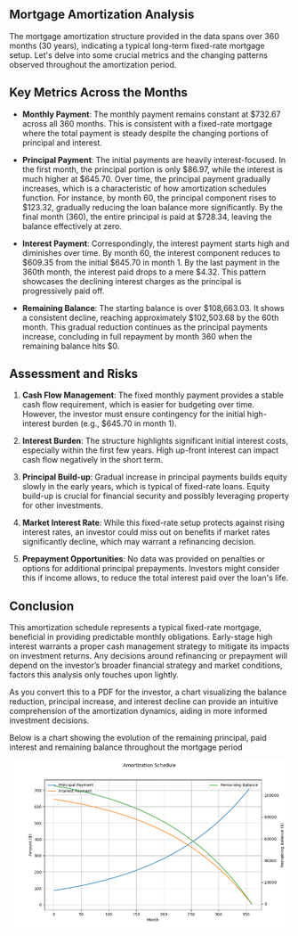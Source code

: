 ## Mortgage Amortization Analysis

The mortgage amortization structure provided in the data spans over 360 months (30 years), indicating a typical long-term fixed-rate mortgage setup. Let's delve into some crucial metrics and the changing patterns observed throughout the amortization period. 

## Key Metrics Across the Months

- **Monthly Payment**: The monthly payment remains constant at $732.67 across all 360 months. This is consistent with a fixed-rate mortgage where the total payment is steady despite the changing portions of principal and interest.

- **Principal Payment**: The initial payments are heavily interest-focused. In the first month, the principal portion is only $86.97, while the interest is much higher at $645.70. Over time, the principal payment gradually increases, which is a characteristic of how amortization schedules function. For instance, by month 60, the principal component rises to $123.32, gradually reducing the loan balance more significantly. By the final month (360), the entire principal is paid at $728.34, leaving the balance effectively at zero.

- **Interest Payment**: Correspondingly, the interest payment starts high and diminishes over time. By month 60, the interest component reduces to $609.35 from the initial $645.70 in month 1. By the last payment in the 360th month, the interest paid drops to a mere $4.32. This pattern showcases the declining interest charges as the principal is progressively paid off.

- **Remaining Balance**: The starting balance is over $108,663.03. It shows a consistent decline, reaching approximately $102,503.68 by the 60th month. This gradual reduction continues as the principal payments increase, concluding in full repayment by month 360 when the remaining balance hits $0.

## Assessment and Risks

1. **Cash Flow Management**: The fixed monthly payment provides a stable cash flow requirement, which is easier for budgeting over time. However, the investor must ensure contingency for the initial high-interest burden (e.g., $645.70 in month 1).

2. **Interest Burden**: The structure highlights significant initial interest costs, especially within the first few years. High up-front interest can impact cash flow negatively in the short term. 

3. **Principal Build-up**: Gradual increase in principal payments builds equity slowly in the early years, which is typical of fixed-rate loans. Equity build-up is crucial for financial security and possibly leveraging property for other investments.

4. **Market Interest Rate**: While this fixed-rate setup protects against rising interest rates, an investor could miss out on benefits if market rates significantly decline, which may warrant a refinancing decision.

5. **Prepayment Opportunities**: No data was provided on penalties or options for additional principal prepayments. Investors might consider this if income allows, to reduce the total interest paid over the loan's life.

## Conclusion

This amortization schedule represents a typical fixed-rate mortgage, beneficial in providing predictable monthly obligations. Early-stage high interest warrants a proper cash management strategy to mitigate its impacts on investment returns. Any decisions around refinancing or prepayment will depend on the investor’s broader financial strategy and market conditions, factors this analysis only touches upon lightly.

As you convert this to a PDF for the investor, a chart visualizing the balance reduction, principal increase, and interest decline can provide an intuitive comprehension of the amortization dynamics, aiding in more informed investment decisions.

Below is a chart showing the evolution of the remaining principal, paid interest and remaining balance throughout the mortgage period

![](../../Plots/Amortization_Schedule_Champion_Case.png)
